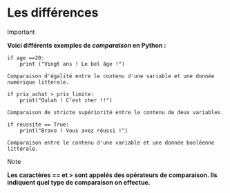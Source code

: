 
# Les différences

>[!important]
> **Voici différents exemples de *comparaison* en Python :**
```
if age ==20:
	print ("Vingt ans ! Le bel âge !")
```

``Comparaison d'égalité entre le contenu d'une variable et une donnée numérique littérale.``

```
if prix_achat > prix_limite:
	print("Oulah ! C'est cher !!")
```

``Comparaison de stricte supériorité entre le contenu de deux variables.``

```
if reussite == True:
	print("Bravo ! Vous avez réussi !")
```

``Comparaison entre le contenu d'une variable et une donnée booléenne littérale.``

>[!note]
> **Les caractères == et > sont appelés des opérateurs de comparaison. Ils indiquent quel type de comparaison on effectue.**

